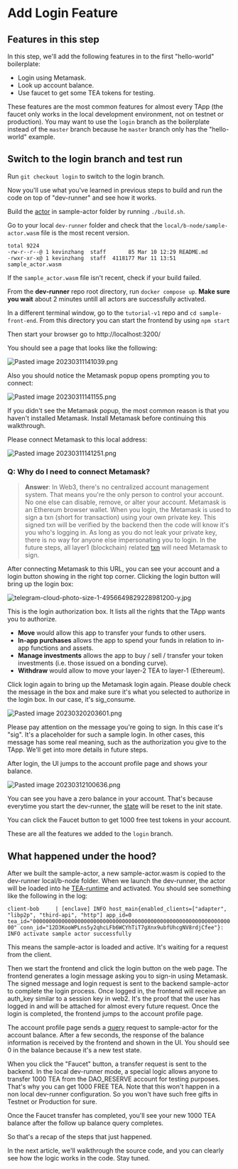 # Add Login Feature

## Features in this step

In this step, we'll add the following features in to the first "hello-world" boilerplate:

* Login using Metamask.
* Look up account balance.
* Use faucet to get some TEA tokens for testing.

These features are the most common features for almost every TApp (the faucet only works in the local development environment, not on testnet or production). You may want to use the `login` branch as the boilerplate instead of the `master` branch because he `master` branch only has the "hello-world" example.

## Switch to the login branch and test run

Run `git checkout login` to switch to the login branch.

Now you'll use what you've learned in previous steps to build and run the code on top of "dev-runner" and see how it works.

Build the [actor](../../z_glossary/actor.md) in sample-actor folder by running `./build.sh`.

Go to your local `dev-runner` folder and check that the `local/b-node/sample-actor.wasm` file is the most recent version.

````
total 9224
-rw-r--r--@ 1 kevinzhang  staff       85 Mar 10 12:29 README.md
-rwxr-xr-x@ 1 kevinzhang  staff  4118177 Mar 11 13:51 sample_actor.wasm
````

If the `sample_actor.wasm` file isn't recent, check if your build failed.

From the **dev-runner** repo root directory, run `docker compose up`.  **Make sure you wait** about 2 minutes untill all actors are successfully activated. 

In a different terminal window, go to the `tutorial-v1` repo and `cd sample-front-end`. From this directory you can start the frontend by using `npm start`

Then start your browser go to http://localhost:3200/

You should see a page that looks like the following:

![Pasted image 20230311141039.png](../../../Pasted%20image%2020230311141039.png)

Also you should notice the Metamask popup opens prompting you to connect:

![Pasted image 20230311141155.png](../../../Pasted%20image%2020230311141155.png)

If you didn't see the Metamask popup, the most common reason is that you haven't installed Metamask. Install Metamask before continuing this walkthrough.

Please connect Metamask to this local address:

![Pasted image 20230311141251.png](../../../Pasted%20image%2020230311141251.png)

### Q: Why do I need to connect Metamask?

 > 
 > **Answer**: In Web3, there's no centralized account management system. That means you're the only person to control your account. No one else can disable, remove, or alter your account. Metamask is an Ethereum browser wallet.  When you login, the Metamask is used to sign a txn (short for transaction) using your own private key. This signed txn will be verified by the backend then the code will know it's you who's logging in. As long as you do not leak your private key, there is no way for anyone else impersonating you to login. In the future steps, all layer1 (blockchain) related [txn](../../z_glossary/txn.md) will need Metamask to sign. 

After connecting Metamask to this URL, you can see your account and a login button showing in the right top corner.  Clicking the login button will bring up the login box:

![telegram-cloud-photo-size-1-4956649829228981200-y.jpg](../../../telegram-cloud-photo-size-1-4956649829228981200-y.jpg)

This is the login authorization box. It lists all the rights that the TApp wants you to authorize. 

* **Move** would allow this app to transfer your funds to other users.
* **In-app purchases** allows the app to spend your funds in relation to in-app functions and assets.
* **Manage investments** allows the app to buy / sell / transfer your token investments (i.e. those issued on a bonding curve).
* **Withdraw** would allow to move your layer-2 TEA to layer-1 (Ethereum).

Click login again to bring up the Metamask login again. Please double check the message in the box and make sure it's what you selected to authorize in the login box. In our case, it's sig_consume.

![Pasted image 20230320203601.png](../../../Pasted%20image%2020230320203601.png)

Please pay attention on the message you're going to sign. In this case it's "sig". It's a placeholder for such a sample login. In other cases, this message has some real meaning, such as the authorization you give to the TApp. We'll get into more details in future steps. 

After login, the UI jumps to the account profile page and shows your balance.

![Pasted image 20230312100636.png](../../../Pasted%20image%2020230312100636.png)

You can see you have a zero balance in your account. That's because everytime you start the dev-runner, the [state](../../z_glossary/state.md)  will be reset to the init state. 

You can click the Faucet button to get 1000 free test tokens in your account. 

These are all the features we added to the `login` branch.

## What happened under the hood?

After we built the sample-actor, a new sample-actor.wasm is copied to the dev-runner local/b-node folder. When we launch the dev-runner, the actor will be loaded into he [TEA-runtime](../../z_glossary/mini-runtime.md) and activated. You should see something like the following in the log:

`client-bob     | [enclave] INFO host_main{enabled_clients=["adapter", "libp2p", "third-api", "http"] app_id=0 tea_id="0000000000000000000000000000000000000000000000000000000000000000" conn_id="12D3KooWPLns5y2qhcLFb6WCYhTiT7gXnx9ubfUhcgNV8rdjCfee"}:  INFO activate sample actor successfully`

This means the sample-actor is loaded and active. It's waiting for a request from the client.

Then we start the frontend and click the login button on the web page. The frontend generates a login message asking you to sign-in using Metamask. The signed message and login request is sent to the backend sample-actor to complete the login process. Once logged in, the frontend will receive an auth_key similar to a session key in web2. It's the proof that the user has logged in and will be attached for almost every future request. Once the login is completed, the frontend jumps to the account profile page. 

The account profile page sends a [query](../../z_glossary/queries.md) request to sample-actor for the account balance. After a few seconds, the response of the balance information is received by the frontend and shown in the UI. You should see 0 in the balance because it's a new test state. 

When you click the "Faucet" button, a transfer request is sent to the backend. In the local dev-runner mode, a special logic allows anyone to transfer 1000 TEA from the DAO_RESERVE account for testing purposes. That's why you can get 1000 FREE TEA. Note that this won't happen in a non local dev-runner configuration. So you won't have such free gifts in Testnet or Production for sure.

Once the Faucet transfer has completed, you'll see your new 1000 TEA balance after the follow up balance query completes. 

So that's a recap of the steps that just happened. 

In the next article, we'll walkthrough the source code, and you can clearly see how the logic works in the code. Stay tuned.
